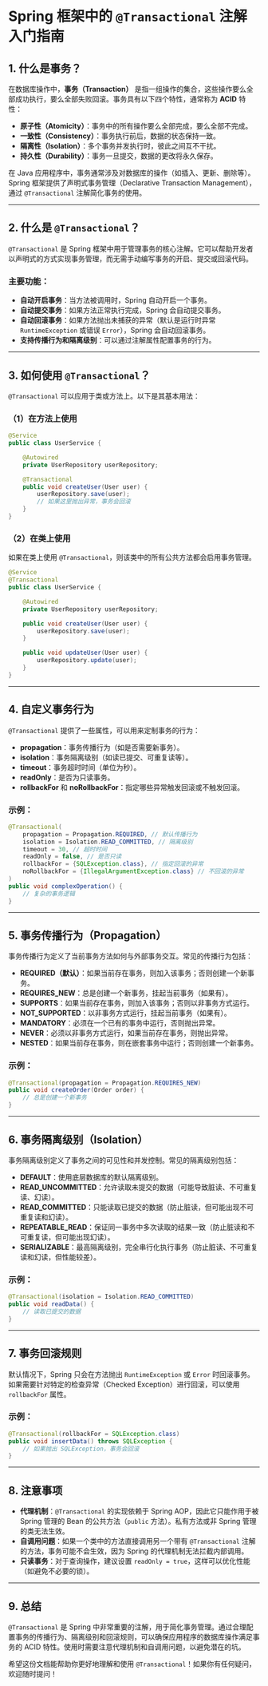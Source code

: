 # Spring 框架中的 `@Transactional` 注解入门指南

## 1. 什么是事务？

在数据库操作中，**事务（Transaction）** 是指一组操作的集合，这些操作要么全部成功执行，要么全部失败回滚。事务具有以下四个特性，通常称为 **ACID** 特性：

- **原子性（Atomicity）**：事务中的所有操作要么全部完成，要么全部不完成。
- **一致性（Consistency）**：事务执行前后，数据的状态保持一致。
- **隔离性（Isolation）**：多个事务并发执行时，彼此之间互不干扰。
- **持久性（Durability）**：事务一旦提交，数据的更改将永久保存。

在 Java 应用程序中，事务通常涉及对数据库的操作（如插入、更新、删除等）。Spring 框架提供了声明式事务管理（Declarative Transaction Management），通过 `@Transactional` 注解简化事务的使用。

---

## 2. 什么是 `@Transactional`？

`@Transactional` 是 Spring 框架中用于管理事务的核心注解。它可以帮助开发者以声明式的方式实现事务管理，而无需手动编写事务的开启、提交或回滚代码。

### 主要功能：
- **自动开启事务**：当方法被调用时，Spring 自动开启一个事务。
- **自动提交事务**：如果方法正常执行完成，Spring 会自动提交事务。
- **自动回滚事务**：如果方法抛出未捕获的异常（默认是运行时异常 `RuntimeException` 或错误 `Error`），Spring 会自动回滚事务。
- **支持传播行为和隔离级别**：可以通过注解属性配置事务的行为。

---

## 3. 如何使用 `@Transactional`？

`@Transactional` 可以应用于类或方法上。以下是其基本用法：

### （1）**在方法上使用**

```java
@Service
public class UserService {

    @Autowired
    private UserRepository userRepository;

    @Transactional
    public void createUser(User user) {
        userRepository.save(user);
        // 如果这里抛出异常，事务会回滚
    }
}
```

### （2）**在类上使用**

如果在类上使用 `@Transactional`，则该类中的所有公共方法都会启用事务管理。

```java
@Service
@Transactional
public class UserService {

    @Autowired
    private UserRepository userRepository;

    public void createUser(User user) {
        userRepository.save(user);
    }

    public void updateUser(User user) {
        userRepository.update(user);
    }
}
```

---

## 4. 自定义事务行为

`@Transactional` 提供了一些属性，可以用来定制事务的行为：

- **propagation**：事务传播行为（如是否需要新事务）。
- **isolation**：事务隔离级别（如读已提交、可重复读等）。
- **timeout**：事务超时时间（单位为秒）。
- **readOnly**：是否为只读事务。
- **rollbackFor** 和 **noRollbackFor**：指定哪些异常触发回滚或不触发回滚。

### 示例：

```java
@Transactional(
    propagation = Propagation.REQUIRED, // 默认传播行为
    isolation = Isolation.READ_COMMITTED, // 隔离级别
    timeout = 30, // 超时时间
    readOnly = false, // 是否只读
    rollbackFor = {SQLException.class}, // 指定回滚的异常
    noRollbackFor = {IllegalArgumentException.class} // 不回滚的异常
)
public void complexOperation() {
    // 复杂的事务逻辑
}
```

---

## 5. 事务传播行为（Propagation）

事务传播行为定义了当前事务方法如何与外部事务交互。常见的传播行为包括：

- **REQUIRED（默认）**：如果当前存在事务，则加入该事务；否则创建一个新事务。
- **REQUIRES_NEW**：总是创建一个新事务，挂起当前事务（如果有）。
- **SUPPORTS**：如果当前存在事务，则加入该事务；否则以非事务方式运行。
- **NOT_SUPPORTED**：以非事务方式运行，挂起当前事务（如果有）。
- **MANDATORY**：必须在一个已有的事务中运行，否则抛出异常。
- **NEVER**：必须以非事务方式运行，如果当前存在事务，则抛出异常。
- **NESTED**：如果当前存在事务，则在嵌套事务中运行；否则创建一个新事务。

### 示例：

```java
@Transactional(propagation = Propagation.REQUIRES_NEW)
public void createOrder(Order order) {
    // 总是创建一个新事务
}
```

---

## 6. 事务隔离级别（Isolation）

事务隔离级别定义了事务之间的可见性和并发控制。常见的隔离级别包括：

- **DEFAULT**：使用底层数据库的默认隔离级别。
- **READ_UNCOMMITTED**：允许读取未提交的数据（可能导致脏读、不可重复读、幻读）。
- **READ_COMMITTED**：只能读取已提交的数据（防止脏读，但可能出现不可重复读和幻读）。
- **REPEATABLE_READ**：保证同一事务中多次读取的结果一致（防止脏读和不可重复读，但可能出现幻读）。
- **SERIALIZABLE**：最高隔离级别，完全串行化执行事务（防止脏读、不可重复读和幻读，但性能较差）。

### 示例：

```java
@Transactional(isolation = Isolation.READ_COMMITTED)
public void readData() {
    // 读取已提交的数据
}
```

---

## 7. 事务回滚规则

默认情况下，Spring 只会在方法抛出 `RuntimeException` 或 `Error` 时回滚事务。如果需要针对特定的检查异常（Checked Exception）进行回滚，可以使用 `rollbackFor` 属性。

### 示例：

```java
@Transactional(rollbackFor = SQLException.class)
public void insertData() throws SQLException {
    // 如果抛出 SQLException，事务会回滚
}
```

---

## 8. 注意事项

- **代理机制**：`@Transactional` 的实现依赖于 Spring AOP，因此它只能作用于被 Spring 管理的 Bean 的公共方法（`public` 方法）。私有方法或非 Spring 管理的类无法生效。
- **自调用问题**：如果一个类中的方法直接调用另一个带有 `@Transactional` 注解的方法，事务可能不会生效，因为 Spring 的代理机制无法拦截内部调用。
- **只读事务**：对于查询操作，建议设置 `readOnly = true`，这样可以优化性能（如避免不必要的锁）。

---

## 9. 总结

`@Transactional` 是 Spring 中非常重要的注解，用于简化事务管理。通过合理配置事务的传播行为、隔离级别和回滚规则，可以确保应用程序的数据库操作满足事务的 ACID 特性。使用时需要注意代理机制和自调用问题，以避免潜在的坑。

希望这份文档能帮助你更好地理解和使用 `@Transactional`！如果你有任何疑问，欢迎随时提问！
